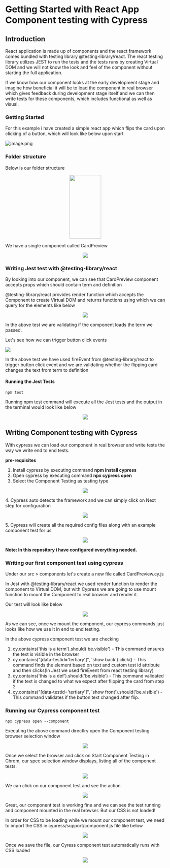 # Getting Started with React App Component testing with Cypress

## Introduction

React application is made up of components and the react framework comes bundled with testing library @testing-library/react. The react testing library utilizes JEST to run the tests and the tests runs by creating Virtual DOM and we will not know the look and feel of the component without starting the full application.

If we know how our component looks at the early development stage and imagine how beneficial it will be to load the component in real browser which gives feedback during development stage itself and we can then write tests for these components, which includes functional as well as visual.

### Getting Started

For this example i have created a simple react app which flips the card upon clicking of a button, which will look like below upon start

<p align="middle">

![image.png](./readmeReferenceFiles/ReactApp.gif)

</p>

### Folder structure

Below is our folder structure

<p align="middle">
<img src="./readmeReferenceFiles/folderStructure.png" width="100" height="200"/>
</p>

We have a single component called CardPreview

<p align="middle">
<img src="./readmeReferenceFiles/CardPreview_js.png"/>
</p>

### Writing Jest test with @testing-library/react

By looking into our component, we can see that CardPreview component accepts props which should contain term and definition

@testing-library/react provides render function which accepts the Component to create Virtual DOM and returns functions using which we can query for the elements like below

<p align="middle">
<img src="./readmeReferenceFiles/cardPreview_spec_js.png"/>
</p>
In the above test we are validating if the component loads the term we passed.

Let's see how we can trigger button click events

<p>
<img src="./readmeReferenceFiles/cardPreview_spec_js-2.png"/>
<p/>

In the above test we have used fireEvent from @testing-library/react to trigger button click event and we are validating whether the flipping card changes the text from term to definition

#### Running the Jest Tests

`npm test`

Running npm test command will execute all the Jest tests and the output in the terminal would look like below

<p align="middle">
<img src="./readmeReferenceFiles/JestRunResult.png"/>
</p>

## Writing Component testing with Cypress

With cypress we can load our component in real browser and write tests the way we write end to end tests.

**pre-requisites**

1. Install cypress by executing command **npm install cypress**
2. Open cypress by executing command **npx cypress open**
3. Select the Component Testing as testing type
<p align="middle">
<img src="./readmeReferenceFiles/TestingTypeSelection.png"/>
</p>
4. Cypress auto detects the framework and we can simply click on Next step for configuration
<p align="middle">
<img src="./readmeReferenceFiles/FrameworkSelection.png"/>
</p>
5. Cypress will create all the required config files along with an example component test for us
<p align="middle">
<img src="./readmeReferenceFiles/Config.png"/>
</p>

**Note: In this repository i have configured everything needed.**

### Writing our first component test using cypress

Under our src > components let's create a new file called CardPreview.cy.js

In Jest with @testing-library/react we used render function to render the component to Virtual DOM, but with Cypress we are going to use mount function to mount the Component to real browser and render it.

Our test will look like below

<p align="middle">
<img src="./readmeReferenceFiles/CardPreview_cy_js.png"/>
</p>

As we can see, once we mount the component, our cypress commands just looks like how we use it in end to end testing.

In the above cypress component test we are checking

1. cy.contains('this is a term').should('be.visible') - This command ensures the text is visible in the browser
2. cy.contains("[data-testid='tertiary']", 'show back').click() - This command finds the element based on text and custom test id attribute and then clicks(In Jest we used fireEvent from react testing library)
3. cy.contains('this is a def').should('be.visible') - This command validated if the text is changed to what we expect after flipping the card from step 2
4. cy.contains("[data-testid='tertiary']", 'show front').should('be.visible') - This command validates if the button text changed after flip.

### Running our Cypress component test

`npx cypress open --component`

Executing the above command directlry open the Component testing browser selection window

<p align="middle">
<img src="./readmeReferenceFiles/ComponentTestBrowserSelection.png"/>
</p>
Once we select the browser and click on Start Component Testing in Chrom, our spec selection window displays, listing all of the component tests.

<p align="middle">
<img src="./readmeReferenceFiles/SpecSelection.png"/>
</p>
We can click on our component test and see the action
<p align="middle">
<img src="./readmeReferenceFiles/ComponentRunWithoutCss.gif"/>
</p>

Great, our component test is working fine and we can see the test running and component mounted in the real browser. But our CSS is not loaded!

In order for CSS to be loading while we mount our component test, we need to import the CSS in cypress/support/component.js file like below

<p align="middle">
<img src="./readmeReferenceFiles/component_js.png"/>
</p>

Once we save the file, our Cyress component test automatically runs with CSS loaded

<p align="middle">
<img src="./readmeReferenceFiles/ComponentTestWithCss.gif"/>
</p>
